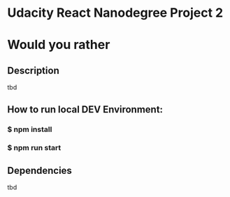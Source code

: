 # Udacity React Nanodegree Project 2
# Would you rather
## Description

tbd
## How to run local DEV Environment:

### $ npm install
### $ npm run start

## Dependencies
tbd